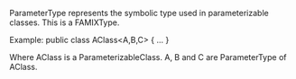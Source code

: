ParameterType represents the symbolic type used in parameterizable classes. This is a FAMIXType.

Example:
public class AClass<A,B,C> {
...
}

Where AClass is a ParameterizableClass. A, B and C are ParameterType of AClass.